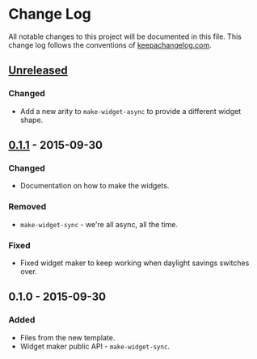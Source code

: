 # Change Log
All notable changes to this project will be documented in this file. This change log follows the conventions of [keepachangelog.com](http://keepachangelog.com/).

## [Unreleased][unreleased]
### Changed
- Add a new arity to `make-widget-async` to provide a different widget shape.

## [0.1.1] - 2015-09-30
### Changed
- Documentation on how to make the widgets.

### Removed
- `make-widget-sync` - we're all async, all the time.

### Fixed
- Fixed widget maker to keep working when daylight savings switches over.

## 0.1.0 - 2015-09-30
### Added
- Files from the new template.
- Widget maker public API - `make-widget-sync`.

[unreleased]: https://github.com/your-name/vexx/compare/0.1.1...HEAD
[0.1.1]: https://github.com/your-name/vexx/compare/0.1.0...0.1.1
